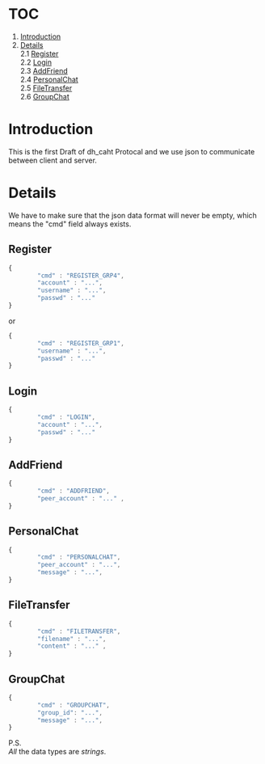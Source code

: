TOC
====

1. [Introduction](#introduction)  
2. [Details](#details)  
  2.1 [Register](#register)  
  2.2 [Login](#login)  
  2.3 [AddFriend](#add-friend)  
  2.4 [PersonalChat](#personal-chat)  
  2.5 [FileTransfer](#file-transfer)  
  2.6 [GroupChat](#group-chat)  


# Introduction <a name="introduction"></a>
This is the first Draft of dh_caht Protocal and we use json to communicate between client and server.


# Details <a name="details"></a>
We have to make sure that the json data format will never be empty, which means the "cmd" field always exists.

## Register <a name="register"></a>
```javascript
{
        "cmd" : "REGISTER_GRP4",
        "account" : "...",
        "username" : "...",
        "passwd" : "..."
}
```
or

```javascript
{
        "cmd" : "REGISTER_GRP1",
        "username" : "...",
        "passwd" : "..."
}
```

## Login <a name="login"></a>
```javascript
{
        "cmd" : "LOGIN",
        "account" : "...",
        "passwd" : "..."
}
```

## AddFriend <a name="add-friend"></a>
```javascript
{
        "cmd" : "ADDFRIEND",
        "peer_account" : "..." ,
}
```

## PersonalChat <a name="personal-chat"></a>
```javascript
{
        "cmd" : "PERSONALCHAT",
        "peer_account" : "...",
        "message" : "...",
}
```

## FileTransfer <a name="file-transfer"></a>
```javascript
{
        "cmd" : "FILETRANSFER",
        "filename" : "...",
        "content" : "..." ,
}
```

## GroupChat <a name="group-chat"></a>
```javascript
{
        "cmd" : "GROUPCHAT",
        "group_id": "...",
        "message" : "...",
}
```

P.S.  
*All* the data types are _strings_.
